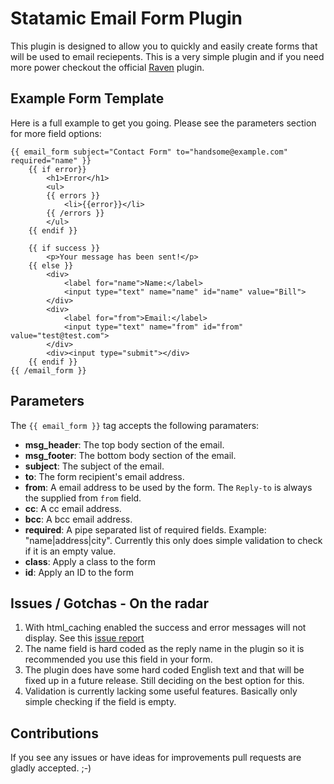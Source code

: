 # Statamic Email Form Plugin

This plugin is designed to allow you to quickly and easily create forms
that will be used to email reciepents. This is a very simple plugin and if you need more power checkout the official  [Raven](http://www.statamic.com/add-ons/raven) plugin.

## Example Form Template

Here is a full example to get you going. Please see the parameters section for more field options:

	{{ email_form subject="Contact Form" to="handsome@example.com" required="name" }}
		{{ if error}}
			<h1>Error</h1>
			<ul>
			{{ errors }}
				<li>{{error}}</li>
			{{ /errors }}
			</ul>
		{{ endif }}

		{{ if success }}
			<p>Your message has been sent!</p>
		{{ else }}
			<div>
				<label for="name">Name:</label>
				<input type="text" name="name" id="name" value="Bill">
			</div>
			<div>
				<label for="from">Email:</label>
				<input type="text" name="from" id="from" value="test@test.com">
			</div>
			<div><input type="submit"></div>
		{{ endif }}
	{{ /email_form }}

## Parameters

The `{{ email_form }}` tag accepts the following paramaters:

* **msg_header**: The top body section of the email.
* **msg_footer**: The bottom body section of the email.
* **subject**: The subject of the email.
* **to**: The form recipient's email address.
* **from**: A email address to be used by the form. The `Reply-to` is always the supplied from `from` field.
* **cc**: A cc email address.
* **bcc**: A bcc email address.
* **required**: A pipe separated list of required fields. Example: "name|address|city". Currently this only does simple validation to check if it is an empty value.
* **class**: Apply a class to the form
* **id**: Apply an ID to the form

## Issues / Gotchas - On the radar

1. With html_caching enabled the success and error messages will not display. See this  [issue report](https://github.com/ericbarnes/Statamic-email-form/issues/25)
2. The name field is hard coded as the reply name in the plugin so it is recommended you use this field in your form.
3. The plugin does have some hard coded English text and that will be fixed up in a future release. Still deciding on the best option for this.
4. Validation is currently lacking some useful features. Basically only simple checking if the field is empty.

## Contributions

If you see any issues or have ideas for improvements pull requests are gladly accepted. ;-)
